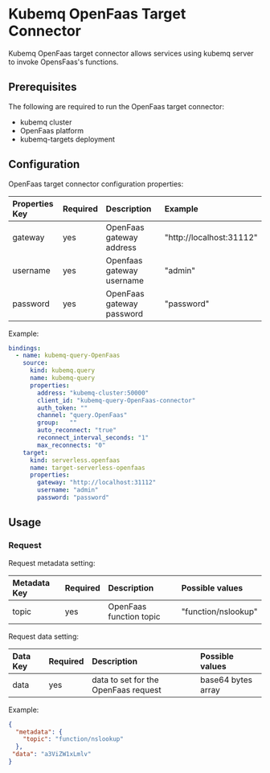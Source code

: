 # Kubemq OpenFaas Target Connector

Kubemq OpenFaas target connector allows services using kubemq server to invoke OpensFaas's functions.

## Prerequisites
The following are required to run the OpenFaas target connector:

- kubemq cluster
- OpenFaas platform
- kubemq-targets deployment

## Configuration

OpenFaas target connector configuration properties:

| Properties Key | Required | Description               | Example                  |
|:---------------|:---------|:--------------------------|:-------------------------|
| gateway        | yes      | OpenFaas gateway address  | "http://localhost:31112" |
| username       | yes      | Openfaas gateway username | "admin"                  |
| password       | yes      | OpenFaas gateway password | "password"               |


Example:

```yaml
bindings:
  - name: kubemq-query-OpenFaas
    source:
      kind: kubemq.query
      name: kubemq-query
      properties:
        address: "kubemq-cluster:50000"
        client_id: "kubemq-query-OpenFaas-connector"
        auth_token: ""
        channel: "query.OpenFaas"
        group:   ""
        auto_reconnect: "true"
        reconnect_interval_seconds: "1"
        max_reconnects: "0"
    target:
      kind: serverless.openfaas
      name: target-serverless-openfaas
      properties:
        gateway: "http://localhost:31112"
        username: "admin"
        password: "password"
```

## Usage

### Request

Request metadata setting:

| Metadata Key | Required | Description             | Possible values          |
|:-------------|:---------|:------------------------|:-------------------------|
| topic        | yes      | OpenFaas function topic | "function/nslookup"      |


Request data setting:

| Data Key | Required | Description                          | Possible values     |
|:---------|:---------|:-------------------------------------|:--------------------|
| data     | yes      | data to set for the OpenFaas request | base64 bytes array |

Example:

```json
{
  "metadata": {
    "topic": "function/nslookup"
  },
 "data": "a3ViZW1xLmlv"
}
```
